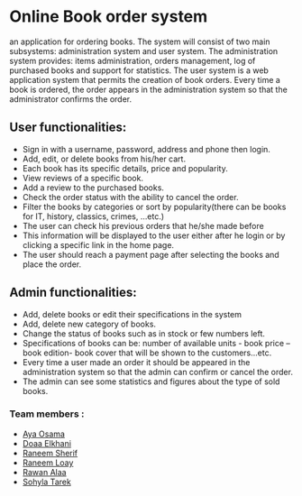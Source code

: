 # Online Book order system
an application for ordering books. The system will consist of two main subsystems: administration system and user system.
The administration system provides: items administration, orders management, log of purchased books and support for statistics. 
The user system is a web application system that permits the creation of book orders. Every time a book is ordered,
the order appears in the administration system so that the administrator confirms the order.


## User functionalities:

- Sign in with a username, password, address and phone then login.
- Add, edit, or delete books from his/her cart.
- Each book has its specific details, price and popularity.
- View reviews of a specific book.
- Add a review to the purchased books.
- Check the order status with the ability to cancel the order.
- Filter the books by categories or sort by popularity(there can be books for IT, history, classics, crimes, …etc.)
- The user can check his previous orders that he/she made before
- This information will be displayed to the user either after he login or by clicking a specific link in the home page.
- The user should reach a payment page after selecting the books and place the order.

## Admin functionalities:

- Add, delete books or edit their specifications in the system
- Add, delete new category of books.
- Change the status of books such as in stock or few numbers left.
- Specifications of books can be: number of available units - book price – book edition- book cover that will be shown to the customers…etc.
- Every time a user made an order it should be appeared in the administration system so that the admin can confirm or cancel the order.
- The admin can see some statistics and figures about the type of sold books.



### Team members :
- [Aya Osama](https://github.com/aya-mourad)
- [Doaa Elkhani](https://github.com/)
- [Raneem Sherif](https://github.com/Raneeml)
- [Raneem Loay](https://github.com/RaneemLoay)
- [Rawan Alaa](https://github.com/12Rawan) 
- [Sohyla Tarek](https://github.com/Sohyla31)
